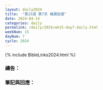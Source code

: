 ```yaml
---
layout: daily2024
title:  "第15週 第7天 補漏拾遺"
date: 2024-04-14
categories: daily
permalink: /daily/2024/wk15-day7-daily.html
weekNum: 15
dayNum: 7
cycle: 2024
---
```


{% include BibleLinks2024.html %}

### 禱告：

### 筆記與回應：
